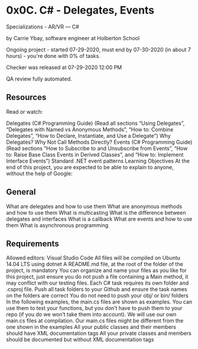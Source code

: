 # 0x0C. C# - Delegates, Events
 Specializations - AR/VR ― C#

 by Carrie Ybay, software engineer at Holberton School

 Ongoing project - started 07-29-2020, must end by 07-30-2020 (in about 7 hours) - you're done with 0% of tasks.

 Checker was released at 07-29-2020 12:00 PM

 QA review fully automated.

## Resources
Read or watch:

Delegates (C# Programming Guide) (Read all sections “Using Delegates”, “Delegates with Named vs Anonymous Methods”, “How to: Combine Delegates”, “How to Declare, Instantiate, and Use a Delegate”)
Why Delegates? Why Not Call Methods Directly?
Events (C# Programming Guide) (Read sections “How to Subscribe to and Unsubscribe from Events”, “How to: Raise Base Class Events in Derived Classes”, and “How to: Implement Interface Events”)
Standard .NET event patterns
Learning Objectives
At the end of this project, you are expected to be able to explain to anyone, without the help of Google:

## General
What are delegates and how to use them
What are anonymous methods and how to use them
What is multicasting
What is the difference between delegates and interfaces
What is a callback
What are events and how to use them
What is asynchronous programming

## Requirements
Allowed editors: Visual Studio Code
All files will be compiled on Ubuntu 14.04 LTS using dotnet
A README.md file, at the root of the folder of the project, is mandatory
You can organize and name your files as you like for this project, just ensure you do not push a file containing a Main method, it may conflict with our testing files.
Each C# task requires its own folder and .csproj file. Push all task folders to your Github and ensure the task names on the folders are correct
You do not need to push your obj/ or bin/ folders
In the following examples, the main.cs files are shown as examples. You can use them to test your functions, but you don’t have to push them to your repo (if you do we won’t take them into account). We will use our own main.cs files at compilation. Our main.cs files might be different from the one shown in the examples
All your public classes and their members should have XML documentation tags
All your private classes and members should be documented but without XML documentation tags